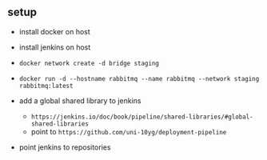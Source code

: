 ## setup

* install docker on host

* install jenkins on host

* `docker network create -d bridge staging`

* `docker run -d --hostname rabbitmq --name rabbitmq --network staging rabbitmq:latest`

* add a global shared library to jenkins 
  * `https://jenkins.io/doc/book/pipeline/shared-libraries/#global-shared-libraries`
  * point to `https://github.com/uni-10yg/deployment-pipeline`

* point jenkins to repositories

